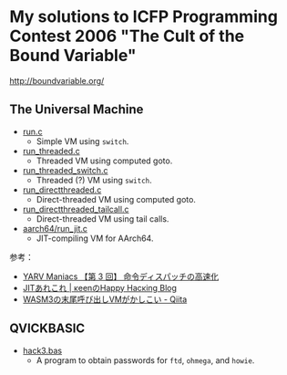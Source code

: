 # My solutions to ICFP Programming Contest 2006 "The Cult of the Bound Variable"

<http://boundvariable.org/>

## The Universal Machine

* [run.c](run.c)
    * Simple VM using `switch`.
* [run_threaded.c](run_threaded.c)
    * Threaded VM using computed goto.
* [run_threaded_switch.c](run_threaded_switch.c)
    * Threaded (?) VM using `switch`.
* [run_directthreaded.c](run_directthreaded.c)
    * Direct-threaded VM using computed goto.
* [run_directthreaded_tailcall.c](run_directthreaded_tailcall.c)
    * Direct-threaded VM using tail calls.
* [aarch64/run_jit.c](aarch64/run_jit.c)
    * JIT-compiling VM for AArch64.

参考：

* [YARV Maniacs 【第 3 回】 命令ディスパッチの高速化](https://magazine.rubyist.net/articles/0008/0008-YarvManiacs.html)
* [JITあれこれ | κeenのHappy Hacκing Blog](https://keens.github.io/blog/2018/12/01/jitarekore/)
* [WASM3の末尾呼び出しVMがかしこい - Qiita](https://qiita.com/okuoku/items/ed52f48ce871f429759e)

## QVICKBASIC

* [hack3.bas](hack3.bas)
    * A program to obtain passwords for `ftd`, `ohmega`, and `howie`.
